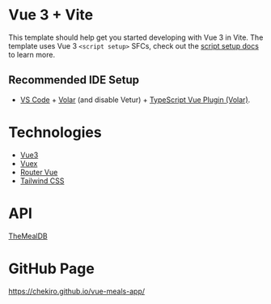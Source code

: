 # Vue 3 + Vite

This template should help get you started developing with Vue 3 in Vite. The template uses Vue 3 `<script setup>` SFCs, check out the [script setup docs](https://v3.vuejs.org/api/sfc-script-setup.html#sfc-script-setup) to learn more.

## Recommended IDE Setup

- [VS Code](https://code.visualstudio.com/) + [Volar](https://marketplace.visualstudio.com/items?itemName=Vue.volar) (and disable Vetur) + [TypeScript Vue Plugin (Volar)](https://marketplace.visualstudio.com/items?itemName=Vue.vscode-typescript-vue-plugin).

# Technologies

- [Vue3](https://vuejs.org/)
- [Vuex](https://vuex.vuejs.org/)
- [Router Vue](https://router.vuejs.org/)
- [Tailwind CSS](https://tailwindcss.com/)

# API

[TheMealDB](https://www.themealdb.com/api.php)

# GitHub Page
https://chekiro.github.io/vue-meals-app/
